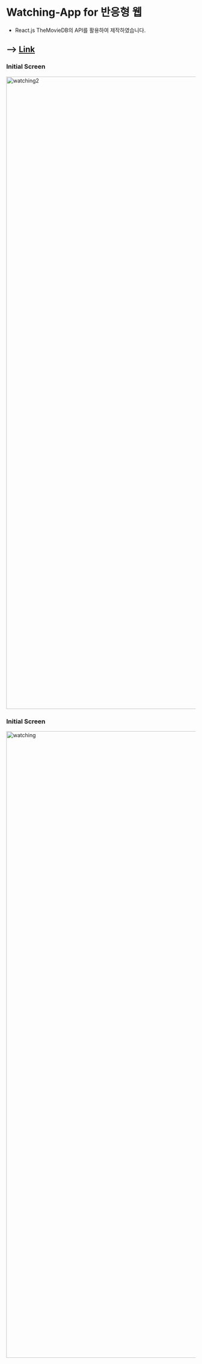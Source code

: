 # Watching-App for 반응형 웹

- React.js TheMovieDB의 API를 활용하여 제작하였습니다.

## --> [Link](https://abelwatching.netlify.app)

### Initial Screen
<img width="1680" alt="watching2" src="https://user-images.githubusercontent.com/91298955/157290141-5fc2ff98-b40a-4fbe-abd9-1b5b4b8c352f.png">

### Initial Screen
<img width="1665" alt="watching" src="https://user-images.githubusercontent.com/91298955/157289751-6a999366-0615-4e3c-83b0-7a6587ac4b93.png">
